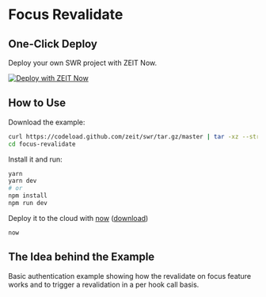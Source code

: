 # Focus Revalidate

## One-Click Deploy

Deploy your own SWR project with ZEIT Now.

[![Deploy with ZEIT Now](https://zeit.co/button)](https://zeit.co/new/project?template=https://github.com/zeit/swr/tree/master/examples/focus-revalidate)

## How to Use

Download the example:

```bash
curl https://codeload.github.com/zeit/swr/tar.gz/master | tar -xz --strip=2 swr-master/examples/focus-revalidate
cd focus-revalidate
```

Install it and run:

```bash
yarn
yarn dev
# or
npm install
npm run dev
```

Deploy it to the cloud with [now](https://zeit.co/home) ([download](https://zeit.co/download))

```
now
```

## The Idea behind the Example

Basic authentication example showing how the revalidate on focus feature works and to trigger a revalidation in a per hook call basis.
